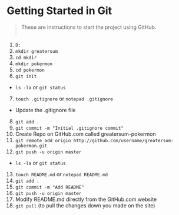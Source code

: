 # Getting Started in Git

> These are instructions to start the project using GitHub.
<br /><br />

1. ```D:```
2. ```mkdir greatersum```
3. ```cd mkdir```
4. ```mkdir pokermon```
5. ```cd pokermon```
6. ```git init```
  * ```ls -la``` or ```git status```
7. ```touch .gitignore``` or ```notepad .gitignore```
  * Update the .gitignore file
8. ```git add .```
9. ```git commit -m "Initial .gitignore commit"```
10. Create Repo on GitHub.com called greatersum-pokermon
11. ```git remote add origin http://github.com/username/greatersum-pokermon.git```
12. ```git push -u origin master```
  * ```ls -la``` or ```git status```
13. ```touch README.md``` or ```notepad README.md```
14. ```git add .```
15. ```git commit -m "Add README"```
16. ```git push -u origin master```
17. Modify README.md directly from the GitHub.com website
18. ```git pull``` (to pull the changes down you made on the site)


